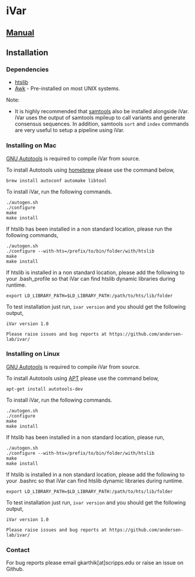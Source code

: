 iVar
===========

## [Manual](https://andersen-lab.github.io/ivar/html/)

## Installation

### Dependencies

* [htslib](https://github.com/samtools/htslib)
* [Awk](https://www.cs.princeton.edu/~bwk/btl.mirror/) - Pre-installed on most UNIX systems.

Note:
* It is highly recommended that [samtools](https://github.com/samtools/samtools) also be installed alongside iVar. iVar uses the output of samtools mpileup to call variants and generate consensus sequences. In addition, samtools `sort` and `index` commands are very useful to setup a pipeline using iVar.


### Installing on Mac

[GNU Autotools](https://www.gnu.org/software/automake/manual/html_node/Autotools-Introduction.html#Autotools-Introduction) is required to compile iVar from source.

To install Autotools using [homebrew](https://brew.sh/) please use the command below,

```
brew install autoconf automake libtool
```

To install iVar, run the following commands.

```
./autogen.sh
./configure
make
make install
```

If htslib has been installed in a non standard location, please run the following commands,

```
./autogen.sh
./configure --with-hts=/prefix/to/bin/folder/with/htslib
make
make install
```

If htslib is installed in a non standard location, please add the following to your .bash_profile so that iVar can find htslib dynamic libraries during runtime.

```
export LD_LIBRARY_PATH=$LD_LIBRARY_PATH:/path/to/hts/lib/folder
```

To test installation just run, `ivar version` and you should get the following output,

```
iVar version 1.0

Please raise issues and bug reports at https://github.com/andersen-lab/ivar/
```

### Installing on Linux

[GNU Autotools](https://www.gnu.org/software/automake/manual/html_node/Autotools-Introduction.html#Autotools-Introduction) is required to compile iVar from source.

To install Autotools using [APT](https://help.ubuntu.com/lts/serverguide/apt.html) please use the command below,

```
apt-get install autotools-dev
```

To install iVar, run the following commands.

```
./autogen.sh
./configure
make
make install
```

If htslib has been installed in a non standard location, please run,

```
./autogen.sh
./configure --with-hts=/prefix/to/bin/folder/with/htslib
make
make install
```

If htslib is installed in a non standard location, please add the following to your .bashrc so that iVar can find htslib dynamic libraries during runtime.

```
export LD_LIBRARY_PATH=$LD_LIBRARY_PATH:/path/to/hts/lib/folder
```

To test installation just run, `ivar version` and you should get the following output,

```
iVar version 1.0

Please raise issues and bug reports at https://github.com/andersen-lab/ivar/
```

### Contact

For bug reports please email gkarthik[at]scripps.edu or raise an issue on Github.
